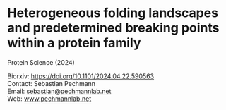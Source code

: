 # Heterogeneous folding landscapes and predetermined breaking points within a protein family

Protein Science (2024)

Biorxiv: https://doi.org/10.1101/2024.04.22.590563 \
Contact: Sebastian Pechmann\
Email: sebastian@pechmannlab.net\
Web: www.pechmannlab.net 
